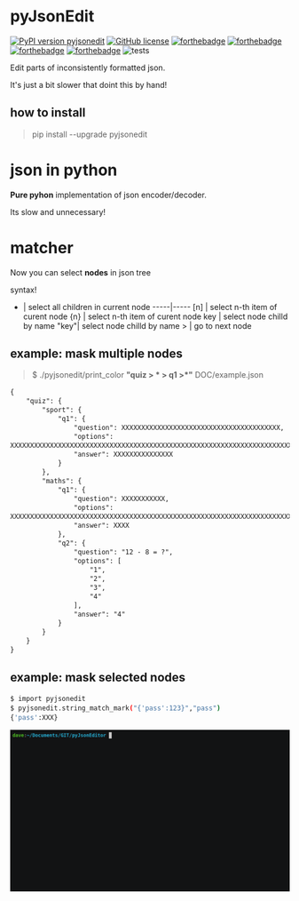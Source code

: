 # pyJsonEdit 

[![PyPI version pyjsonedit](https://badge.fury.io/py/ansicolortags.svg)](https://pypi.org/project/pyjsonedit/)
[![GitHub license](https://img.shields.io/github/license/Naereen/StrapDown.js.svg)]()
[![forthebadge](https://forthebadge.com/images/badges/made-with-python.svg)](https://forthebadge.com)
[![forthebadge](https://forthebadge.com/images/badges/powered-by-coffee.svg)](https://forthebadge.com)
[![forthebadge](https://forthebadge.com/images/badges/uses-badges.svg)](https://forthebadge.com)
[![forthebadge](https://forthebadge.com/images/badges/works-on-my-machine.svg)](https://forthebadge.com)
![tests](https://github.com/UrbanskiDawid/pyJsonEditor/actions/workflows/tests.yaml/badge.svg)

Edit parts of inconsistently formatted json.

It's just a bit slower that doint this by hand!


## how to install

> pip install --upgrade pyjsonedit


# json in python

**Pure pyhon** implementation of json encoder/decoder.

Its slow and unnecessary!
# matcher

Now you can select **nodes** in json tree

syntax!

  *  | select all children in current node
-----|-----
 [n] | select n-th item of curent node
 {n} | select n-th item of curent node
 key | select node chilld by name 
"key"| select node chilld by name
 \>  | go to next node

## example: mask multiple nodes
> $ ./pyjsonedit/print_color **"quiz > * > q1 >*"** DOC/example.json

```
{
    "quiz": {
        "sport": {
            "q1": {
                "question": XXXXXXXXXXXXXXXXXXXXXXXXXXXXXXXXXXXXXXXX,
                "options": XXXXXXXXXXXXXXXXXXXXXXXXXXXXXXXXXXXXXXXXXXXXXXXXXXXXXXXXXXXXXXXXXXXXXXXXXXXXXXXXXXXXXXXXXXXXXXXXXXXXXXXXXXXXXXXXXXXXXXXXXXXXXXXXXXXXXXXXXXXXXXXXXXXXXXXXXXXXXXXXXXXXXXXXXXXXXXXXXXX,
                "answer": XXXXXXXXXXXXXXX
            }
        },
        "maths": {
            "q1": {
                "question": XXXXXXXXXXX,
                "options": XXXXXXXXXXXXXXXXXXXXXXXXXXXXXXXXXXXXXXXXXXXXXXXXXXXXXXXXXXXXXXXXXXXXXXXXXXXXXXXXXXXXXXXXXXXXXXXXXXXXXXXXXXXXXXXXXXXXXXXXXX,
                "answer": XXXX
            },
            "q2": {
                "question": "12 - 8 = ?",
                "options": [
                    "1",
                    "2",
                    "3",
                    "4"
                ],
                "answer": "4"
            }
        }
    }
}
```

## example: mask selected nodes

```bash
$ import pyjsonedit
$ pyjsonedit.string_match_mark("{'pass':123}","pass")
{'pass':XXX}
```
![](DOC/mask_pass.gif)[]()


